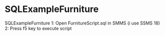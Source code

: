 # SQLExampleFurniture
SQLExampleFurniture
1: Open FurnitureScript.sql in SMMS (i use SSMS 18)
2: Press f5 key to execute script
